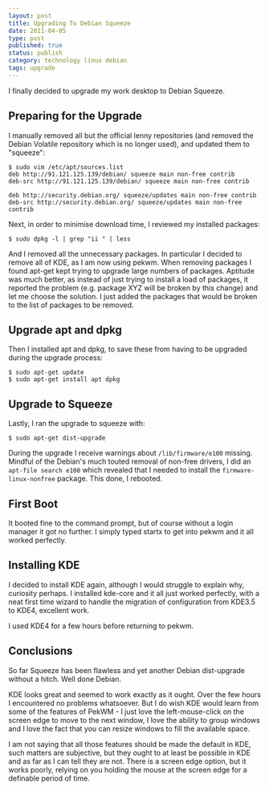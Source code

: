 ```yaml
--- 
layout: post 
title: Upgrading To Debian Squeeze
date: 2011-04-05
type: post 
published: true 
status: publish
category: technology linux debian
tags: upgrade
---
```


I finally decided to upgrade my work desktop to Debian Squeeze.

Preparing for the Upgrade
-------------------------

I manually removed all but the official lenny repositories (and removed
the Debian Volatile repository which is no longer used), and updated
them to "squeeze":

<!--more-->

    $ sudo vim /etc/apt/sources.list
    deb http://91.121.125.139/debian/ squeeze main non-free contrib
    deb-src http://91.121.125.139/debian/ squeeze main non-free contrib

    deb http://security.debian.org/ squeeze/updates main non-free contrib
    deb-src http://security.debian.org/ squeeze/updates main non-free contrib

Next, in order to minimise download time, I reviewed my installed
packages:

    $ sudo dpkg -l | grep "ii " | less

And I removed all the unnecessary packages. In particular I decided to
remove all of KDE, as I am now using pekwm. When removing packages I
found apt-get kept trying to upgrade large numbers of packages. Aptitude
was much better, as instead of just trying to install a load of
packages, it reported the problem (e.g. package XYZ will be broken by
this change) and let me choose the solution. I just added the packages
that would be broken to the list of packages to be removed.

Upgrade apt and dpkg
--------------------

Then I installed apt and dpkg, to save these from having to be upgraded
during the upgrade process:

    $ sudo apt-get update
    $ sudo apt-get install apt dpkg

Upgrade to Squeeze
------------------

Lastly, I ran the upgrade to squeeze with:

    $ sudo apt-get dist-upgrade

During the upgrade I receive warnings about `/lib/firmware/e100`
missing. Mindful of the Debian's much touted removal of non-free
drivers, I did an `apt-file search e100` which revealed that I needed to
install the `firmware-linux-nonfree` package. This done, I rebooted.

First Boot
----------

It booted fine to the command prompt, but of course without a login
manager it got no further. I simply typed startx to get into pekwm and
it all worked perfectly.

Installing KDE
--------------

I decided to install KDE again, although I would struggle to explain
why, curiosity perhaps. I installed kde-core and it all just worked
perfectly, with a neat first time wizard to handle the migration of
configuration from KDE3.5 to KDE4, excellent work.

I used KDE4 for a few hours before returning to pekwm.

Conclusions
-----------

So far Squeeze has been flawless and yet another Debian dist-upgrade
without a hitch. Well done Debian.

KDE looks great and seemed to work exactly as it ought. Over the few
hours I encountered no problems whatsoever. But I do wish KDE would
learn from some of the features of PekWM - I just love the
left-mouse-click on the screen edge to move to the next window, I love
the ability to group windows and I love the fact that you can resize
windows to fill the available space.

I am not saying that all those features should be made the default in
KDE, such matters are subjective, but they ought to at least be possible
in KDE and as far as I can tell they are not. There is a screen edge
option, but it works poorly, relying on you holding the mouse at the
screen edge for a definable period of time.

